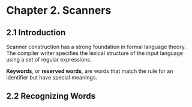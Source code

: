 # Chapter 2. Scanners

## 2.1 Introduction

Scanner construction has a strong foundation in formal language theory. The compiler writer specifies the lexical structure of the input language using a set of regular expressions.

**Keywords**, or **reserved words**, are words that match the rule for an identifier but have special meanings.

## 2.2 Recognizing Words
